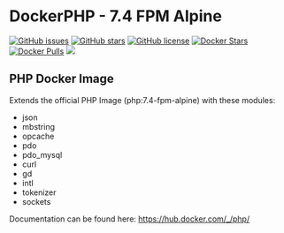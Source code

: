 # DockerPHP - 7.4 FPM Alpine
[![GitHub issues](https://img.shields.io/github/issues/MarkusRodler/DockerPHP.svg?style=flat-square)](https://github.com/MarkusRodler/DockerPHP/issues) [![GitHub stars](https://img.shields.io/github/stars/MarkusRodler/DockerPHP.svg?style=flat-square)](https://github.com/MarkusRodler/DockerPHP/stargazers) [![GitHub license](https://img.shields.io/badge/license-MIT-blue.svg?style=flat-square)](https://raw.githubusercontent.com/MarkusRodler/DockerPHP/master/LICENSE) [![Docker Stars](https://img.shields.io/docker/stars/mrodler/php.svg?style=flat-square)]() [![Docker Pulls](https://img.shields.io/docker/pulls/mrodler/php.svg?style=flat-square)]() [![](https://images.microbadger.com/badges/image/mrodler/php.svg)](https://microbadger.com/images/mrodler/php "Get your own image badge on microbadger.com")

## PHP Docker Image

Extends the official PHP Image (php:7.4-fpm-alpine) with these modules:
- json
- mbstring
- opcache
- pdo
- pdo_mysql
- curl
- gd
- intl
- tokenizer
- sockets

Documentation can be found here: https://hub.docker.com/_/php/
